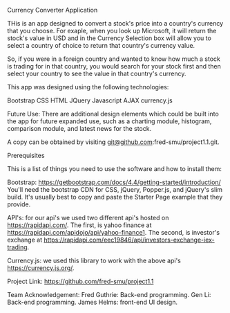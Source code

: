 Currency Converter Application

THis is an app designed to convert a stock's price into a country's currency that you choose.
For exaple, when you look up Microsoft, it will return the stock's value in USD and in the Currency Selection box will allow you to select a country of choice to return that country's currency value.

So, if you were in a foreign country and wanted to know how much a stock is trading for in that country, you would search for your stock first and then select your country to see the value in that country's currency.

This app was designed using the following technologies:

Bootstrap
CSS
HTML
JQuery
Javascript
AJAX
currency.js

Future Use:
There are additional design elements which could be built into the app for future expanded use, such as a charting module, histogram, comparison module, and latest news for the stock.

A copy can be obtained by visiting git@github.com:fred-smu/project1.1.git.
 
Prerequisites

This is a list of things you need to use the software and how to install them:

Bootstrap: https://getbootstrap.com/docs/4.4/getting-started/introduction/
You'll need the bootstrap CDN for CSS, jQuery, Popper.js, and jQuery's slim build. It's usually best to copy and paste the Starter Page example that they provide.

API's: for our api's we used two different api's hosted on https://rapidapi.com/. The first, is yahoo finance at https://rapidapi.com/apidojo/api/yahoo-finance1. The second, is investor's exchange at https://rapidapi.com/eec19846/api/investors-exchange-iex-trading.

Currency.js: we used this library to work with the above api's https://currency.js.org/.

Project Link: https://github.com/fred-smu/project1.1

Team Acknowledgement:
Fred Guthrie: Back-end programming.
Gen Li: Back-end programming.
James Helms: front-end UI design.